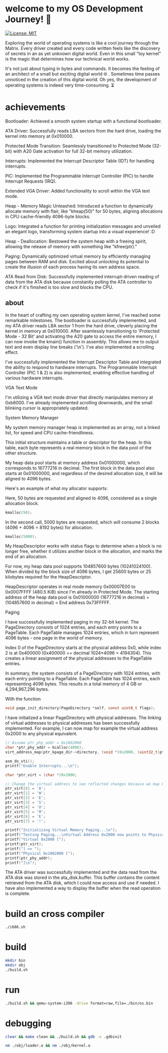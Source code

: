 # welcome to my OS Development Journey! 🚀

[![License: MIT](https://img.shields.io/badge/License-MIT-blue.svg)](https://opensource.org/licenses/MIT)

Exploring the world of operating systems is like a cool journey through the Matrix. Every driver created and every code written feels like the discovery of secrets in an as yet unknown digital world. Even in this small "toy kernel" is the magic that determines how our technical world works.

It's not just about typing in bytes and commands. It becomes the feeling of an architect of a small but exciting digital world 🌐 . Sometimes time passes unnoticed in the creation of this digital world. Oh yes, the development of operating systems is indeed very time-consuming. ⏳

# achievements 

Bootloader:
Achieved a smooth system startup with a functional bootloader.

ATA Driver:
Successfully reads LBA sectors from the hard drive, loading the kernel into memory at 0x010000.

Protected Mode Transition:
Seamlessly transitioned to Protected Mode (32-bit) with A20 Gate activation for full 32-bit memory utilization.

Interrupts:
Implemented the Interrupt Descriptor Table (IDT) for handling interrupts.

PIC:
Implemented the Programmable Interrupt Controller (PIC) to handle Interrupt Requests (IRQ).

Extended VGA Driver:
Added functionality to scroll within the VGA text mode.

Heap - Memory Magic Unleashed:
Introduced a function to dynamically allocate memory with flair, like "kheap(50)" for 50 bytes, aligning allocations in CPU cache-friendly 4096-byte blocks.

Logo:
Integrated a function for printing initialization messages and unveiled an elegant logo, transforming system startup into a visual experience! :D

Heap - Deallocation:
Bestowed the system heap with a freeing spirit, allowing the release of memory with something like "kfree(ptr)."

Paging:
Dynamically optimized virtual memory by efficiently managing pages between RAM and disk. Excited about unlocking its potential to create the illusion of each process having its own address space.

ATA Read from Disk:
Successfully implemented interrupt-driven reading of data from the ATA disk because constantly polling the ATA controller to check if it's finished is too slow and blocks the CPU.

## about

In the heart of crafting my own operating system kernel, I've reached some remarkable milestones. The bootloader is successfully implemented, and my ATA driver reads LBA sector 1 from the hard drive, cleverly placing the kernel in memory at 0x010000. After seamlessly transitioning to 'Protected Mode - 32 Bit' and activating the A20 gate to access the entire memory, I can now invoke the kmain() function in assembly. This allows me to output text and even display line breaks ('\n'). I've also implemented a scrolling effect.

I've successfully implemented the Interrupt Descriptor Table and integrated the ability to respond to hardware interrupts. The Programmable Interrupt Controller (PIC 1 & 2) is also implemented, enabling effective handling of various hardware interrupts.

VGA Text Mode

I'm utilizing a VGA text mode driver that directly manipulates memory at 0xb8000. I've already implemented scrolling downwards, and the small blinking cursor is appropriately updated.

System Memory Manager

My system memory manager heap is implemented as an array, not a linked list, for speed and CPU cache-friendliness.

This initial structure maintains a table or descriptor for the heap. In this table, each byte represents a real memory block in the data pool of the other structure.

My heap data pool starts at memory address 0x01000000, which corresponds to 16777216 in decimal. The first block in the data pool also starts at 0x01000000, and regardless of the desired allocation size, it will be aligned to 4096 bytes.

Here's an example of what my allocator supports:

Here, 50 bytes are requested and aligned to 4096, considered as a single allocation block.

```c
kmalloc(50);
```

In the second call, 5000 bytes are requested, which will consume 2 blocks (4096 + 4096 = 8192 bytes) for allocation.

```c
kmalloc(5000);
```

My HeapDescriptor works with status flags to determine when a block is no longer free, whether it utilizes another block in the allocation, and marks the end of an allocation.

For now, my heap data pool supports 104857600 bytes (10241024100). When divided by the block size of 4096 bytes, I get 25600 bytes or 25 kilobytes required for the HeapDescriptor.

HeapDescriptor operates in real mode memory 0x00007E00 to 0x0007FFFF (480.5 KiB) since I'm already in Protected Mode. The starting address of the heap data pool is 0x01000000 (16777216 in decimal) + (104857600 in decimal) = End address 0x73FFFFF.

Paging

I have successfully implemented paging in my 32-bit kernel. The PageDirectory consists of 1024 entries, and each entry points to a PageTable. Each PageTable manages 1024 entries, which in turn represent 4096 bytes - one page in the world of memory.

Index 0 of the PageDirectory starts at the physical address 0x0, while index 2 is at 0x400000 (0x400000 == decimal 1024*4096 = 4194304). This creates a linear assignment of the physical addresses to the PageTable entries.

In summary, the system consists of a PageDirectory with 1024 entries, with each entry pointing to a PageTable. Each PageTable has 1024 entries, each representing 4096 bytes. This results in a total memory of 4 GB or 4,294,967,296 bytes.

With the function 

```c
void page_init_directory(PageDirectory *self, const uint8_t flags);
```

I have initialized a linear PageDirectory with physical addresses. The linking of virtual addresses to physical addresses has been successfully implemented. For example, I can now map for example the virtual address 0x2000 to any physical equivalent.

```c
// Assume ptr_phy_addr = 0x1802000
char *ptr_phy_addr = kcalloc(4096);
virt_address_map(ptr_kpage_dir->directory, (void *)0x2000, (uint32_t)ptr_phy_addr | PAGE_ACCESSED | PAGE_PRESENT | PAGE_READ_WRITE);

asm_do_sti();
printf("Enable Interrupts...\n");

char *ptr_virt = (char *)0x2000;

// Change the virtual address to see reflected changes because we map 0x2000 => to a physical addr 0x1802000
ptr_virt[0] = 'A';
ptr_virt[1] = 'W';
ptr_virt[2] = 'E';
ptr_virt[3] = 'S';
ptr_virt[4] = 'O';
ptr_virt[5] = 'M';
ptr_virt[6] = 'E';
ptr_virt[7] = '!';

printf("Initializing Virtual Memory Paging...\n");
printf("Testing Paging...\nVirtual Address 0x2000 now points to Physical Address 0x1802000...\n");
printf("Virtual 0x2000 [");
printf(ptr_virt);
printf("] == ");
printf("Physical 0x1802000 [");
printf(ptr_phy_addr);
printf("]\n");
```

The ATA driver was successfully implemented and the data read from the ATA disk was stored in the ata_disk.buffer. This buffer contains the content retrieved from the ATA disk, which I could now access and use if needed. I have also implemented a way to display the buffer when the read operation is complete.

# build an cross compiler

```bash
./i686.sh
```

# build

```bash
mkdir bin
mkdir obj
./build.sh
```

# run

```bash
./build.sh && qemu-system-i386 -drive format=raw,file=./bin/os.bin
```

# debugging

```bash
clear && make clean && ./build.sh && gdb -x .gdbinit
``````

```bash
nm ./obj/loader.o && nm ./obj/kernel.o
```
